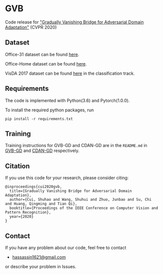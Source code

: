 # GVB
Code release for ["Gradually Vanishing Bridge for Adversarial Domain Adaptation"](https://arxiv.org/abs/2003.13183) (CVPR 2020)

## Dataset

Office-31 dataset can be found [here](https://people.eecs.berkeley.edu/~jhoffman/domainadapt/). 

Office-Home dataset can be found [here](http://hemanthdv.org/OfficeHome-Dataset/).

VisDA 2017 dataset can be found [here](https://github.com/VisionLearningGroup/taskcv-2017-public) in the classification track.

## Requirements
The code is implemented with Python(3.6) and Pytorch(1.0.0).

To install the required python packages, run

```
pip install -r requirements.txt
```

## Training
Training instructions for GVB-GD and CDAN-GD are in the `README.md` in [GVB-GD](GVB-GD) and [CDAN-GD](CDAN-GD) respectively.

## Citation
If you use this code for your research, please consider citing:
```
@inproceedings{cui2020gvb,
  title={Gradually Vanishing Bridge for Adversarial Domain Adaptation},
  author={Cui, Shuhao and Wang, Shuhui and Zhuo, Junbao and Su, Chi and Huang, Qingming and Tian Qi},
  booktitle={Proceedings of the IEEE Conference on Computer Vision and Pattern Recognition},
  year={2020}
}
```

## Contact
If you have any problem about our code, feel free to contact
- hassassin1621@gmail.com

or describe your problem in Issues.

